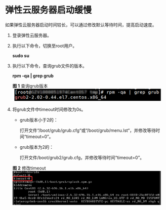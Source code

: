 # 弹性云服务器启动缓慢<a name="ZH-CN_TOPIC_0117006217"></a>

如果弹性云服务器启动时间较长，可以通过修改默认等待时间，提高启动速度。

1.  登录弹性云服务器。
2.  执行以下命令，切换至root用户。

    **sudo su**

3.  执行以下命令，查询grub文件的版本。

    **rpm -qa | grep grub**

    **图 1**  查询grub版本<a name="fig165801156121217"></a>  
    ![](figures/查询grub版本.png "查询grub版本")

4.  将grub文件中timeout时间修改为0s。

    -   grub版本小于2的：

        打开文件“/boot/grub/grub.cfg“或“/boot/grub/menu.lst“，并修改等待时间“timeout=0”。


    -   grub版本为2的：

        打开文件/boot/grub2/grub.cfg，并修改等待时间“timeout=0”。


    **图 2**  修改timeout<a name="fig109003411818"></a>  
    ![](figures/修改timeout.gif "修改timeout")


